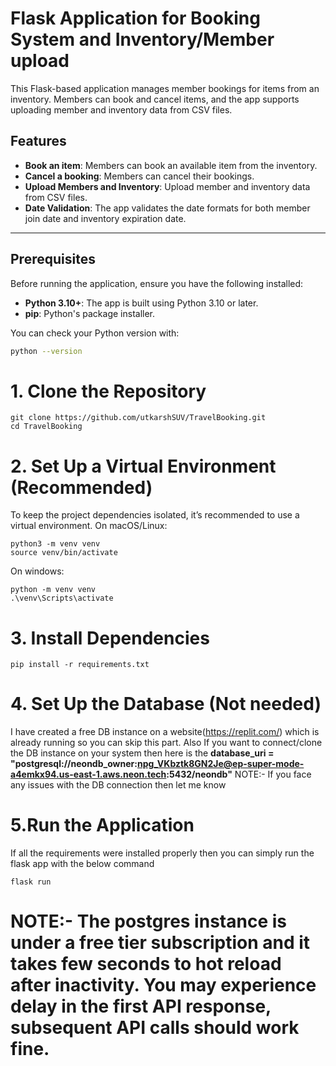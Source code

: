 # Flask Application for Booking System and Inventory/Member upload

This Flask-based application manages member bookings for items from an inventory. Members can book and cancel items, 
and the app supports uploading member and inventory data from CSV files.

## Features

- **Book an item**: Members can book an available item from the inventory.
- **Cancel a booking**: Members can cancel their bookings.
- **Upload Members and Inventory**: Upload member and inventory data from CSV files.
- **Date Validation**: The app validates the date formats for both member join date and inventory expiration date.

---

## Prerequisites

Before running the application, ensure you have the following installed:

- **Python 3.10+**: The app is built using Python 3.10 or later.
- **pip**: Python's package installer.

You can check your Python version with:

```bash
python --version
```

# 1. Clone the Repository
```
git clone https://github.com/utkarshSUV/TravelBooking.git
cd TravelBooking
```

# 2. Set Up a Virtual Environment (Recommended)
To keep the project dependencies isolated, it’s recommended to use a virtual environment.
On macOS/Linux:
```
python3 -m venv venv
source venv/bin/activate
```

On windows:
```
python -m venv venv
.\venv\Scripts\activate
```

# 3. Install Dependencies
```
pip install -r requirements.txt
```

# 4. Set Up the Database (Not needed)
I have created a free DB instance on a website(https://replit.com/) which is already running so you can skip this part.
Also If you want to connect/clone the DB instance on your system then here is the **database_uri = "postgresql://neondb_owner:npg_VKbztk8GN2Je@ep-super-mode-a4emkx94.us-east-1.aws.neon.tech:5432/neondb"**
NOTE:- If you face any issues with the DB connection then let me know

# 5.Run the Application
If all the requirements were installed properly then you can simply run the flask app with the below command
```
flask run
```

# NOTE:- The postgres instance is under a free tier subscription and it takes few seconds to hot reload after inactivity. You may experience delay in the first API response, subsequent API calls should work fine.
 
